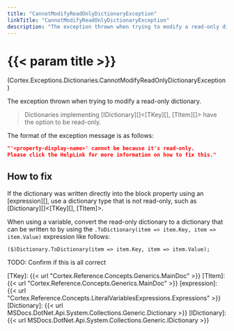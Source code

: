 ```yaml
---
title: "CannotModifyReadOnlyDictionaryException"
linkTitle: "CannotModifyReadOnlyDictionaryException"
description: "The exception thrown when trying to modify a read-only dictionary."
---
```


# {{< param title >}}

<p class="namespace">(Cortex.Exceptions.Dictionaries.CannotModifyReadOnlyDictionaryException)</p>

The exception thrown when trying to modify a read-only dictionary.

> Dictionaries implementing [IDictionary][]&lt;[TKey][], [TItem][]&gt; have the option to be read-only.

The format of the exception message is as follows:

```json
"'<property-display-name>' cannot be because it's read-only.
Please click the HelpLink for more information on how to fix this."
```

## How to fix

If the dictionary was written directly into the block property using an [expression][], use a dictionary type that is not read-only, such as [Dictionary][]&lt;[TKey][], [TItem]&gt;.

When using a variable, convert the read-only dictionary to a dictionary that can be written to by using the `.ToDictionary(item => item.Key, item => item.Value)` expression like follows:

```CSharp
($)Dictionary.ToDictionary(item => item.Key, item => item.Value);
```

TODO: Confirm if this is all correct

[TKey]: {{< url "Cortex.Reference.Concepts.Generics.MainDoc" >}}
[TItem]: {{< url "Cortex.Reference.Concepts.Generics.MainDoc" >}}
[expression]: {{< url "Cortex.Reference.Concepts.LiteralVariablesExpressions.Expressions" >}}
[Dictionary]: {{< url MSDocs.DotNet.Api.System.Collections.Generic.Dictionary >}}
[IDictionary]: {{< url MSDocs.DotNet.Api.System.Collections.Generic.IDictionary >}}
